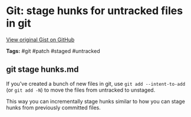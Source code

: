 # Git: stage hunks for untracked files in git 

[View original Gist on GitHub](https://gist.github.com/Integralist/0a6472a5b08f468c2d7697a4ef5b807d)

**Tags:** #git #patch #staged #untracked

## git stage hunks.md

If you've created a bunch of new files in git, use `git add --intent-to-add` (or `git add -N`) to move the files from untracked to unstaged. 

This way you can incrementally stage hunks similar to how you can stage hunks from previously committed files.

